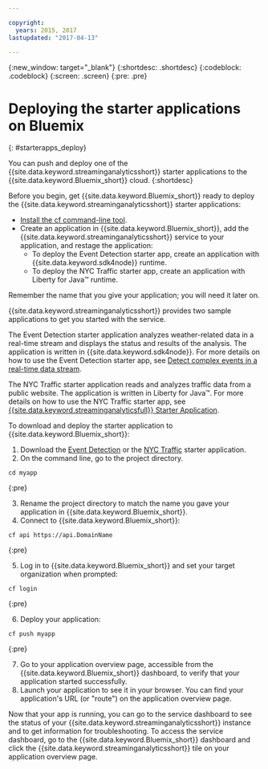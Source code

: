 ```yaml
---

copyright:
  years: 2015, 2017
lastupdated: "2017-04-13"

---
```


<!-- Attribute definitions -->
{:new_window: target="_blank"}
{:shortdesc: .shortdesc}
{:codeblock: .codeblock}
{:screen: .screen}
{:pre: .pre}

# Deploying the starter applications on Bluemix
{: #starterapps_deploy}

You can push and deploy one of the {{site.data.keyword.streaminganalyticsshort}} starter applications to the {{site.data.keyword.Bluemix_short}} cloud.
{:shortdesc}

Before you begin, get {{site.data.keyword.Bluemix_short}} ready to deploy the {{site.data.keyword.streaminganalyticsshort}} starter applications:

* [Install the cf command-line tool](https://github.com/cloudfoundry/cli/releases).
* Create an application in {{site.data.keyword.Bluemix_short}}, add the {{site.data.keyword.streaminganalyticsshort}} service to your application, and restage the application:
	* To deploy the Event Detection starter app, create an application with {{site.data.keyword.sdk4node}} runtime.
	* To deploy the NYC Traffic starter app, create an application with Liberty for Java™ runtime.

Remember the name that you give your application; you will need it later on.

{{site.data.keyword.streaminganalyticsshort}} provides two sample applications to get you started with the service.

The Event Detection starter application analyzes weather-related data in a real-time stream and displays the status and results of the analysis. The application is written in {{site.data.keyword.sdk4node}}. For more details on how to use the Event Detection starter app, see [Detect complex events in a real-time data stream](https://www.ibm.com/developerworks/library/ba-bluemix-detect-complex-events-from-data-stream-trs/index.html).

The NYC Traffic starter application reads and analyzes traffic data from a public website. The application is written in Liberty for Java™. For more details on how to use the NYC Traffic starter app, see [{{site.data.keyword.streaminganalyticsfull}} Starter Application](https://developer.ibm.com/streamsdev/docs/bluemix-streaming-analytics-starter-application/).

To download and deploy the starter application to {{site.data.keyword.Bluemix_short}}:

1. Download the [Event Detection](https://hub.jazz.net/project/streamscloud/EventDetection/overview) or the [NYC Traffic](https://hub.jazz.net/project/streamscloud/NYCTraffic/overview) starter application.
2. On the command line, go to the project directory.
  <pre><code>cd myapp</code></pre>
  {:pre}

3. Rename the project directory to match the name you gave your application in {{site.data.keyword.Bluemix_short}}.
4. Connect to {{site.data.keyword.Bluemix_short}}:
  <pre><code>cf api https://api.DomainName</code></pre>
  {:pre}

5. Log in to {{site.data.keyword.Bluemix_short}} and set your target organization when prompted:
  <pre><code>cf login</code></pre>
  {:pre}

6. Deploy your application:
  <pre><code>cf push myapp</code></pre>
  {:pre}

7. Go to your application overview page, accessible from the {{site.data.keyword.Bluemix_short}} dashboard, to verify that your application started successfully.
8. Launch your application to see it in your browser. You can find your application's URL (or "route") on the application overview page.

Now that your app is running, you can go to the service dashboard to see the status of your {{site.data.keyword.streaminganalyticsshort}} instance and to get information for troubleshooting. To access the service dashboard, go to the {{site.data.keyword.Bluemix_short}} dashboard and click the {{site.data.keyword.streaminganalyticsshort}} tile on your application overview page.
